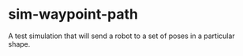 # sim-waypoint-path
A test simulation that will send a robot to a set of poses in a particular shape.
